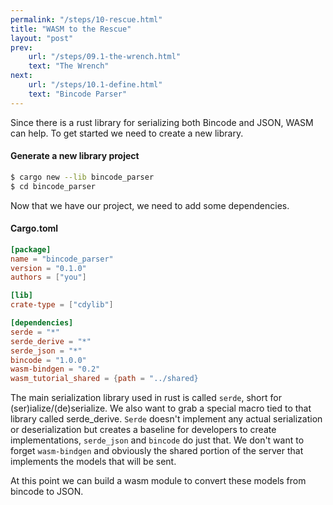 ```yaml
---
permalink: "/steps/10-rescue.html"
title: "WASM to the Rescue"
layout: "post"
prev: 
    url: "/steps/09.1-the-wrench.html"
    text: "The Wrench"
next: 
    url: "/steps/10.1-define.html"
    text: "Bincode Parser"
---
```

<div class="explain">
Since there is a rust library for serializing both Bincode and JSON, WASM can help. To get started we need to create a new library.
</div>

#### Generate a new library project
```bash
$ cargo new --lib bincode_parser
$ cd bincode_parser
```

<div class="explain">
Now that we have our project, we need to add some dependencies.
</div>

#### Cargo.toml
```toml
[package]
name = "bincode_parser"
version = "0.1.0"
authors = ["you"]

[lib]
crate-type = ["cdylib"]

[dependencies]
serde = "*"
serde_derive = "*"
serde_json = "*"
bincode = "1.0.0"
wasm-bindgen = "0.2"
wasm_tutorial_shared = {path = "../shared}
```
<div class="explain">
<p>The main serialization library used in rust is called <code>serde</code>, short for (ser)ialize/(de)serialize. We also want to grab a special macro tied to that library called serde_derive. <code>Serde</code> doesn't implement any actual serialization or deserialization but creates a baseline for developers to create implementations, <code>serde_json</code> and <code>bincode</code> do just that. We don't want to forget <code>wasm-bindgen</code> and obviously the shared portion of the server that implements the models that will be sent.</p>
<p>At this point we can build a wasm module to convert these models from bincode to JSON.</p>
</div>

